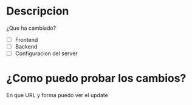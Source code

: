 # Descripcion
¿Que ha cambiado?

- [ ] Frontend
- [ ] Backend
- [ ] Configuracion del server

# ¿Como puedo probar los cambios?
En que URL y forma puedo ver el update
